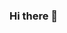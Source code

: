 ### Hi there 👋

<!--
**yogeshkhetani/yogeshkhetani** is a ✨ _special_ ✨ repository because its `README.md` (this file) appears on your GitHub profile.

Here are some ideas to get you started:

- 🔭 I’m currently working on https://blucellphones.us website...
- 🌱 I’m currently learning Photoshop...
- 👯 I’m looking to collaborate on https://NokiaAndroidPhones.com for Content writers and partnership...
- 🤔 I’m looking for help with launching few Android Apps...
- 💬 Ask me about SEO, backlinks...
- 📫 How to reach me: Social media...
- 😄 Pronouns: ...
- ⚡ Fun fact: ...
-->
